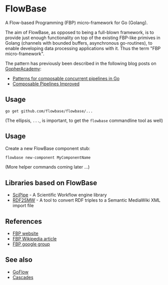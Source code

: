 FlowBase
========

A Flow-based Programming (FBP) micro-framework for Go (Golang).

The aim of FlowBase, as opposed to being a full-blown framework, is to provide just enough functionality on top of the existing FBP-like primives in Golang (channels with bounded buffers, asynchronous go-routines), to enable developing data processing applications with it. Thus the term "FBP micro-framework".

The pattern has previously been described in the following blog posts on [GopherAcademy](https://gopheracademy.com/):

- [Patterns for composable concurrent pipelines in Go](https://blog.gopheracademy.com/composable-pipelines-pattern/)
- [Composable Pipelines Improved](https://blog.gopheracademy.com/advent-2015/composable-pipelines-improvements/)


Usage
-----

```
go get github.com/flowbase/flowbase/...
```

(The ellipsis, `...`, is important, to get the `flowbase` commandline tool as well)

Usage
-----

Create a new FlowBase component stub:

```bash
flowbase new-component MyComponentName
```

(More helper commands coming later ...)


Libraries based on FlowBase
---------------------------

- [SciPipe](http://scipipe.org) - A Scientific Workflow engine library
- [RDF2SMW](https://github.com/samuell/rdf2smw) - A tool to convert RDF triples
  to a Semantic MediaWiki XML import file

References
----------

- [FBP website](http://www.jpaulmorrison.com/fbp/)
- [FBP Wikipedia article](en.wikipedia.org/wiki/Flow-based_programming)
- [FBP google group](https://groups.google.com/forum/#!forum/flow-based-programming)

See also
--------

- [GoFlow](https://github.com/trustmaster/goflow)
- [Cascades](https://github.com/cascades-fbp/cascades)

